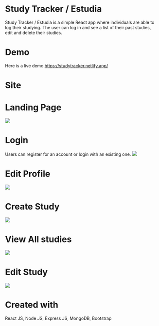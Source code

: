 
# Study Tracker / Estudia

Study Tracker / Estudia is a simple React app where individuals are able to 
log their studying. The user can log in and see a list of their past studies, edit
and delete their studies.

# Demo
Here is a live demo https://studytracker.netlify.app/

# Site

# Landing Page
![](assets/studytracker1.png)

# Login
Users can register for an account or login with an existing one.
![](assets/studylogin.png)

# Edit Profile
![](assets/editprofile.png)

# Create Study
![](assets/studypage.png)

# View All studies
![](assets/studylog.png)

# Edit Study
![](assets/studyedit.png)

# Created with
React JS, Node JS, Express JS, MongoDB, Bootstrap


